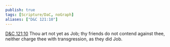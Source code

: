 ```yaml
---
publish: true
tags: [Scripture/DaC, noGraph]
aliases: ["D&C 121:10"]
---
```

[D&C 121:10](https://churchofjesuschrist.org/study/scriptures/dc-testament/dc/121?lang=eng&id=p10#p10) Thou art not yet as Job; thy friends do not contend against thee, neither charge thee with transgression, as they did Job.
